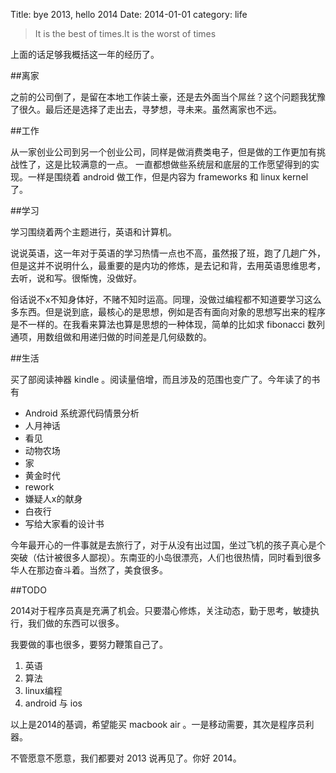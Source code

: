 Title: bye 2013, hello 2014
Date: 2014-01-01
category: life

> It is the best of times.It is the worst of times

上面的话足够我概括这一年的经历了。

##离家

之前的公司倒了，是留在本地工作装土豪，还是去外面当个屌丝？这个问题我犹豫了很久。最后还是选择了走出去，寻梦想，寻未来。虽然离家也不远。

##工作

从一家创业公司到另一个创业公司，同样是做消费类电子，但是做的工作更加有挑战性了，这是比较满意的一点。 一直都想做些系统层和底层的工作愿望得到的实现。一样是围绕着 android 做工作，但是内容为 frameworks 和 linux kernel 了。

##学习

学习围绕着两个主题进行，英语和计算机。

说说英语，这一年对于英语的学习热情一点也不高，虽然报了班，跑了几趟广外，但是这并不说明什么，最重要的是内功的修炼，是去记和背，去用英语思维思考，去听，说和写。很惭愧，没做好。

俗话说不x不知身体好，不赌不知时运高。同理，没做过编程都不知道要学习这么多东西。但是说到底，最核心的是思想，例如是否有面向对象的思想写出来的程序是不一样的。在我看来算法也算是思想的一种体现，简单的比如求 fibonacci 数列通项，用数组做和用递归做的时间差是几何级数的。

##生活

买了部阅读神器 kindle 。阅读量倍增，而且涉及的范围也变广了。今年读了的书有

+ Android 系统源代码情景分析
+ 人月神话
+ 看见
+ 动物农场
+ 家
+ 黄金时代
+ rework
+ 嫌疑人x的献身
+ 白夜行
+ 写给大家看的设计书

今年最开心的一件事就是去旅行了，对于从没有出过国，坐过飞机的孩子真心是个突破（估计被很多人鄙视）。东南亚的小岛很漂亮，人们也很热情，同时看到很多华人在那边奋斗着。当然了，美食很多。

##TODO

2014对于程序员真是充满了机会。只要潜心修炼，关注动态，勤于思考，敏捷执行，我们做的东西可以很多。

我要做的事也很多，要努力鞭策自己了。

1. 英语
2. 算法
3. linux编程
4. android 与 ios

以上是2014的基调，希望能买 macbook air 。一是移动需要，其次是程序员利器。

不管愿意不愿意，我们都要对 2013 说再见了。你好 2014。
